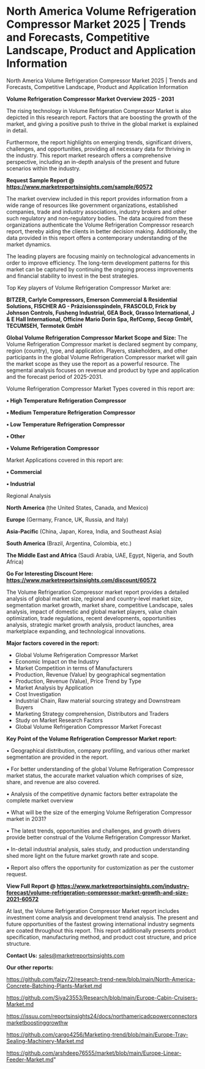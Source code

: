 # North America Volume Refrigeration Compressor Market 2025 | Trends and Forecasts, Competitive Landscape, Product and Application Information
North America Volume Refrigeration Compressor Market 2025 | Trends and Forecasts, Competitive Landscape, Product and Application Information

<Strong> Volume Refrigeration Compressor Market Overview 2025 - 2031</strong>

The rising technology in Volume Refrigeration Compressor Market is also depicted in this research report. Factors that are boosting the growth of the market, and giving a positive push to thrive in the global market is explained in detail.

Furthermore, the report highlights on emerging trends, significant drivers, challenges, and opportunities, providing all necessary data for thriving in the industry. This report market research offers a comprehensive perspective, including an in-depth analysis of the present and future scenarios within the industry.

<strong>Request Sample Report @ <a href=https://www.marketreportsinsights.com/sample/60572>https://www.marketreportsinsights.com/sample/60572</a></strong>

The market overview included in this report provides information from a wide range of resources like government organizations, established companies, trade and industry associations, industry brokers and other such regulatory and non-regulatory bodies. The data acquired from these organizations authenticate the Volume Refrigeration Compressor research report, thereby aiding the clients in better decision making. Additionally, the data provided in this report offers a contemporary understanding of the market dynamics.

The leading players are focusing mainly on technological advancements in order to improve efficiency. The long-term development patterns for this market can be captured by continuing the ongoing process improvements and financial stability to invest in the best strategies.

Top Key players of Volume Refrigeration Compressor Market are:

<strong>BITZER, Carlyle Compressors, Emerson Commercial & Residential Solutions, FISCHER AG - Präzisionsspindeln, FRASCOLD, Frick by Johnson Controls, Fusheng Industrial, GEA Bock, Grasso International, J & E Hall International, Officine Mario Dorin Spa, RefComp, Secop GmbH, TECUMSEH, Termotek GmbH</strong>

<strong><b>Global Volume Refrigeration Compressor Market Scope and Size:</b></strong>
The Volume Refrigeration Compressor market is declared segment by company, region (country), type, and application. Players, stakeholders, and other participants in the global Volume Refrigeration Compressor market will gain the market scope as they use the report as a powerful resource. The segmental analysis focuses on revenue and product by type and application and the forecast period of 2025-2031.

Volume Refrigeration Compressor Market Types covered in this report are:

<strong>• High Temperature Refrigeration Compressor

• Medium Temperature Refrigeration Compressor

• Low Temperature Refrigeration Compressor

• Other

• Volume Refrigeration Compressor</strong>

Market Applications covered in this report are:

<strong>• Commercial

• Industrial</strong> 

Regional Analysis

<strong>North America</strong> (the United States, Canada, and Mexico)

<strong>Europe</strong> (Germany, France, UK, Russia, and Italy)

<strong>Asia-Pacific</strong> (China, Japan, Korea, India, and Southeast Asia)

<strong>South America</strong> (Brazil, Argentina, Colombia, etc.)

<strong>The Middle East and Africa</strong> (Saudi Arabia, UAE, Egypt, Nigeria, and South Africa)

<strong>Go For Interesting Discount Here: <a href=https://www.marketreportsinsights.com/discount/60572>https://www.marketreportsinsights.com/discount/60572</a></strong>

The Volume Refrigeration Compressor market report provides a detailed analysis of global market size, regional and country-level market size, segmentation market growth, market share, competitive Landscape, sales analysis, impact of domestic and global market players, value chain optimization, trade regulations, recent developments, opportunities analysis, strategic market growth analysis, product launches, area marketplace expanding, and technological innovations.

<strong><b>Major factors covered in the report:</b></strong>
<ul>
  <li>Global Volume Refrigeration Compressor Market </li>
  <li>Economic Impact on the Industry</li>
  <li>Market Competition in terms of Manufacturers</li>
  <li>Production, Revenue (Value) by geographical segmentation</li>
  <li>Production, Revenue (Value), Price Trend by Type</li>
  <li>Market Analysis by Application</li>
  <li>Cost Investigation</li>
  <li>Industrial Chain, Raw material sourcing strategy and Downstream Buyers</li>
  <li>Marketing Strategy comprehension, Distributors and Traders</li>
  <li>Study on Market Research Factors</li>
  <li>Global Volume Refrigeration Compressor Market Forecast</li>
</ul>

<strong><b>Key Point of the Volume Refrigeration Compressor Market report:</b></strong>

• Geographical distribution, company profiling, and various other market segmentation are provided in the report.

• For better understanding of the global Volume Refrigeration Compressor market status, the accurate market valuation which comprises of size, share, and revenue are also covered.

• Analysis of the competitive dynamic factors better extrapolate the complete market overview

• What will be the size of the emerging Volume Refrigeration Compressor market in 2031?

• The latest trends, opportunities and challenges, and growth drivers provide better construal of the Volume Refrigeration Compressor Market.

• In-detail industrial analysis, sales study, and production understanding shed more light on the future market growth rate and scope.

• Report also offers the opportunity for customization as per the customer request.

<strong><b>View Full Report @ <a href=https://www.marketreportsinsights.com/industry-forecast/volume-refrigeration-compressor-market-growth-and-size-2021-60572>https://www.marketreportsinsights.com/industry-forecast/volume-refrigeration-compressor-market-growth-and-size-2021-60572</a></b></strong>


At last, the Volume Refrigeration Compressor Market report includes investment come analysis and development trend analysis. The present and future opportunities of the fastest growing international industry segments are coated throughout this report. This report additionally presents product specification, manufacturing method, and product cost structure, and price structure.

<strong>Contact Us:</strong>
sales@marketreportsinsights.com

<strong>Our other reports:</strong>

<a href=https://github.com/faizy72/research-trend-new/blob/main/North-America-Concrete-Batching-Plants-Market.md>https://github.com/faizy72/research-trend-new/blob/main/North-America-Concrete-Batching-Plants-Market.md</a>

<a href=https://github.com/Siya23553/Research/blob/main/Europe-Cabin-Cruisers-Market.md>https://github.com/Siya23553/Research/blob/main/Europe-Cabin-Cruisers-Market.md</a>

<a href=https://issuu.com/reportsinsights24/docs/northamericadcpowerconnectorsmarketboostinggrowthw>https://issuu.com/reportsinsights24/docs/northamericadcpowerconnectorsmarketboostinggrowthw</a>

<a href=https://github.com/cargo4256/Marketing-trend/blob/main/Europe-Tray-Sealing-Machinery-Market.md>https://github.com/cargo4256/Marketing-trend/blob/main/Europe-Tray-Sealing-Machinery-Market.md</a>

<a href=https://github.com/arshdeep76555/market/blob/main/Europe-Linear-Feeder-Market.md>https://github.com/arshdeep76555/market/blob/main/Europe-Linear-Feeder-Market.md</a>"
